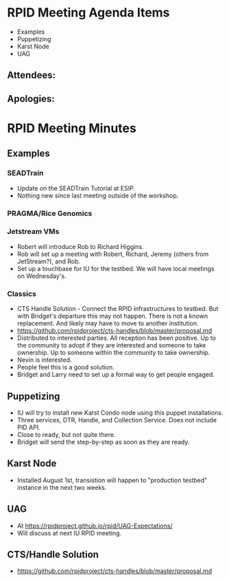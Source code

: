 # RPID Meeting Agenda Items

   * Examples
   * Puppetizing
   * Karst Node
   * UAG
   
## Attendees: 
## Apologies: 
   
# RPID Meeting Minutes

## Examples

### SEADTrain
   * Update on the SEADTrain Tutorial at ESIP. 
   * Nothing new since last meeting outside of the workshop. 
   
### PRAGMA/Rice Genomics

### Jetstream VMs
   * Robert will introduce Rob to Richard Higgins.
   * Rob will set up a meeting with Robert, Richard, Jeremy (others from JetStream?), and Rob. 
   * Set up a touchbase for IU for the testbed. We will have local meetings on Wednesday's. 

### Classics
   * CTS Handle Solution - Connect the RPID infrastructures to testbed. But with Bridget's departure this may not happen. There is not a known replacement. And likely may have to move to another institution. 
   * https://github.com/rpidproject/cts-handles/blob/master/proposal.md 
   * Distributed to interested parties. All reception has been positive. Up to the community to adopt if they are interested and someone to take ownership. Up to someone within the community to take ownership. 
   * Nevin is interested. 
   * People feel this is a good solution. 
   * Bridget and Larry need to set up a formal way to get people engaged. 

## Puppetizing
   * IU will try to install new Karst Condo node using this puppet installations.
   * Three services, DTR, Handle, and Collection Service. Does not include PID API. 
   * Close to ready, but not quite there. 
   * Bridget will send the step-by-step as soon as they are ready. 

## Karst Node
   * Installed August 1st, transistion will happen to "production testbed" instance in the next two weeks.

## UAG
   * At https://rpidproject.github.io/rpid/UAG-Expectations/
   * Will discuss at next IU RPID meeting. 

## CTS/Handle Solution
   * https://github.com/rpidproject/cts-handles/blob/master/proposal.md
